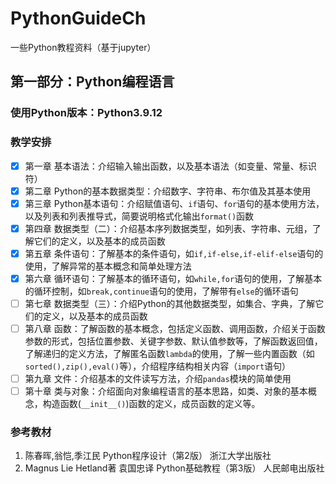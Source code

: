 # PythonGuideCh
一些Python教程资料（基于jupyter）

## 第一部分：Python编程语言

### 使用Python版本：Python3.9.12

### 教学安排

- [X] 第一章 基本语法：介绍输入输出函数，以及基本语法（如变量、常量、标识符）
- [X] 第二章 Python的基本数据类型：介绍数字、字符串、布尔值及其基本使用
- [X] 第三章 Python基本语句：介绍赋值语句、`if`语句、`for`语句的基本使用方法，以及列表和列表推导式，简要说明格式化输出`format()`函数
- [X] 第四章  数据类型（二）：介绍基本序列数据类型，如列表、字符串、元组，了解它们的定义，以及基本的成员函数
- [X] 第五章 条件语句：了解基本的条件语句，如`if,if-else,if-elif-else`语句的使用，了解异常的基本概念和简单处理方法
- [X] 第六章 循环语句：了解基本的循环语句，如`while,for`语句的使用，了解基本的循环控制，如`break,continue`语句的使用，了解带有`else`的循环语句
- [ ] 第七章 数据类型（三）：介绍Python的其他数据类型，如集合、字典，了解它们的定义，以及基本的成员函数
- [ ] 第八章 函数：了解函数的基本概念，包括定义函数、调用函数，介绍关于函数参数的形式，包括位置参数、关键字参数、默认值参数等，了解函数返回值，了解递归的定义方法，了解匿名函数`lambda`的使用，了解一些内置函数（如`sorted(),zip(),eval()`等），介绍程序结构相关内容（`import`语句）
- [ ] 第九章 文件：介绍基本的文件读写方法，介绍`pandas`模块的简单使用
- [ ] 第十章 类与对象：介绍面向对象编程语言的基本思路，如类、对象的基本概念，构造函数(`__init__()`)函数的定义，成员函数的定义等。

### 参考教材

1. 陈春晖,翁恺,季江民 Python程序设计（第2版） 浙江大学出版社
2. Magnus Lie Hetland著 袁国忠译 Python基础教程（第3版） 人民邮电出版社